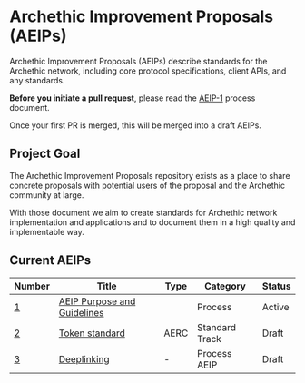 # Archethic Improvement Proposals (AEIPs)

Archethic Improvement Proposals (AEIPs) describe standards for the Archethic network, including core protocol specifications, client APIs, and any standards. 

**Before you initiate a pull request**, please read the [AEIP-1](AEIP-1.md) process document.

Once your first PR is merged, this will be merged into a draft AEIPs. 

## Project Goal

The Archethic Improvement Proposals repository exists as a place to share concrete proposals with potential users of the proposal and the Archethic community at large.

With those document we aim to create standards for Archethic network implementation and applications and to document them in a high quality and implementable way.

## Current AEIPs

| Number | Title | Type | Category | Status |  
|-|-|-|-|-|
| [1](https://github.com/archethic-foundation/aeip/blob/main/AEIP-1.md) |  [AEIP Purpose and Guidelines](https://github.com/archethic-foundation/aeip/blob/main/AEIP-1.md) | | Process | Active | 
| [2](https://github.com/archethic-foundation/aeip/blob/main/AEIP-2.md) |  [Token standard](https://github.com/archethic-foundation/aeip/blob/main/AEIP-2.md) | AERC | Standard Track | Draft | 
| [3](https://github.com/archethic-foundation/aeip/blob/main/AEIP-3.md) |  [Deeplinking](https://github.com/archethic-foundation/aeip/blob/main/AEIP-3.md) | - | Process AEIP | Draft | 


